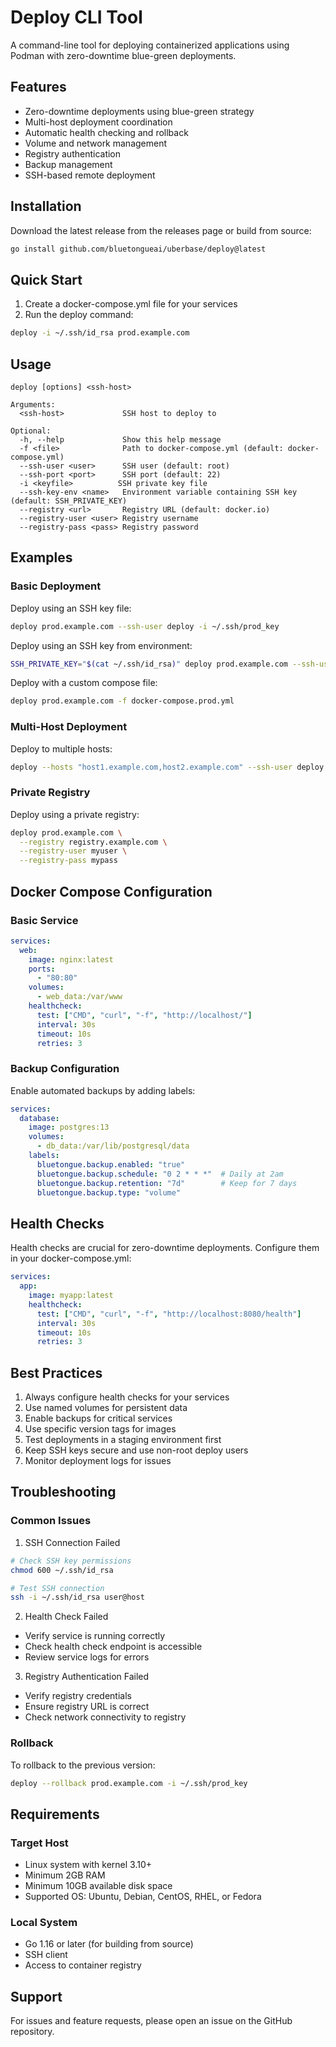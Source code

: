 # Deploy CLI Tool

A command-line tool for deploying containerized applications using Podman with zero-downtime blue-green deployments.

## Features

- Zero-downtime deployments using blue-green strategy
- Multi-host deployment coordination
- Automatic health checking and rollback
- Volume and network management
- Registry authentication
- Backup management
- SSH-based remote deployment

## Installation

Download the latest release from the releases page or build from source:

```bash
go install github.com/bluetongueai/uberbase/deploy@latest
```

## Quick Start

1. Create a docker-compose.yml file for your services
2. Run the deploy command:

```bash
deploy -i ~/.ssh/id_rsa prod.example.com
```

## Usage

```
deploy [options] <ssh-host>

Arguments:
  <ssh-host>             SSH host to deploy to

Optional:
  -h, --help             Show this help message
  -f <file>              Path to docker-compose.yml (default: docker-compose.yml)
  --ssh-user <user>      SSH user (default: root)
  --ssh-port <port>      SSH port (default: 22)
  -i <keyfile>          SSH private key file
  --ssh-key-env <name>   Environment variable containing SSH key (default: SSH_PRIVATE_KEY)
  --registry <url>       Registry URL (default: docker.io)
  --registry-user <user> Registry username
  --registry-pass <pass> Registry password
```

## Examples

### Basic Deployment

Deploy using an SSH key file:
```bash
deploy prod.example.com --ssh-user deploy -i ~/.ssh/prod_key
```

Deploy using an SSH key from environment:
```bash
SSH_PRIVATE_KEY="$(cat ~/.ssh/id_rsa)" deploy prod.example.com --ssh-user deploy
```

Deploy with a custom compose file:
```bash
deploy prod.example.com -f docker-compose.prod.yml
```

### Multi-Host Deployment

Deploy to multiple hosts:
```bash
deploy --hosts "host1.example.com,host2.example.com" --ssh-user deploy -i ~/.ssh/prod_key
```

### Private Registry

Deploy using a private registry:
```bash
deploy prod.example.com \
  --registry registry.example.com \
  --registry-user myuser \
  --registry-pass mypass
```

## Docker Compose Configuration

### Basic Service
```yaml
services:
  web:
    image: nginx:latest
    ports:
      - "80:80"
    volumes:
      - web_data:/var/www
    healthcheck:
      test: ["CMD", "curl", "-f", "http://localhost/"]
      interval: 30s
      timeout: 10s
      retries: 3
```

### Backup Configuration
Enable automated backups by adding labels:

```yaml
services:
  database:
    image: postgres:13
    volumes:
      - db_data:/var/lib/postgresql/data
    labels:
      bluetongue.backup.enabled: "true"
      bluetongue.backup.schedule: "0 2 * * *"  # Daily at 2am
      bluetongue.backup.retention: "7d"        # Keep for 7 days
      bluetongue.backup.type: "volume"
```

## Health Checks

Health checks are crucial for zero-downtime deployments. Configure them in your docker-compose.yml:

```yaml
services:
  app:
    image: myapp:latest
    healthcheck:
      test: ["CMD", "curl", "-f", "http://localhost:8080/health"]
      interval: 30s
      timeout: 10s
      retries: 3
```

## Best Practices

1. Always configure health checks for your services
2. Use named volumes for persistent data
3. Enable backups for critical services
4. Use specific version tags for images
5. Test deployments in a staging environment first
6. Keep SSH keys secure and use non-root deploy users
7. Monitor deployment logs for issues

## Troubleshooting

### Common Issues

1. SSH Connection Failed
```bash
# Check SSH key permissions
chmod 600 ~/.ssh/id_rsa

# Test SSH connection
ssh -i ~/.ssh/id_rsa user@host
```

2. Health Check Failed
- Verify service is running correctly
- Check health check endpoint is accessible
- Review service logs for errors

3. Registry Authentication Failed
- Verify registry credentials
- Ensure registry URL is correct
- Check network connectivity to registry

### Rollback

To rollback to the previous version:

```bash
deploy --rollback prod.example.com -i ~/.ssh/prod_key
```

## Requirements

### Target Host
- Linux system with kernel 3.10+
- Minimum 2GB RAM
- Minimum 10GB available disk space
- Supported OS: Ubuntu, Debian, CentOS, RHEL, or Fedora

### Local System
- Go 1.16 or later (for building from source)
- SSH client
- Access to container registry

## Support

For issues and feature requests, please open an issue on the GitHub repository.
